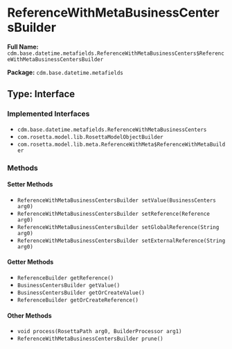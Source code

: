 # ReferenceWithMetaBusinessCentersBuilder

**Full Name:** `cdm.base.datetime.metafields.ReferenceWithMetaBusinessCenters$ReferenceWithMetaBusinessCentersBuilder`

**Package:** `cdm.base.datetime.metafields`

## Type: Interface

### Implemented Interfaces

- `cdm.base.datetime.metafields.ReferenceWithMetaBusinessCenters`
- `com.rosetta.model.lib.RosettaModelObjectBuilder`
- `com.rosetta.model.lib.meta.ReferenceWithMeta$ReferenceWithMetaBuilder`

### Methods

#### Setter Methods

- `ReferenceWithMetaBusinessCentersBuilder setValue(BusinessCenters arg0)`
- `ReferenceWithMetaBusinessCentersBuilder setReference(Reference arg0)`
- `ReferenceWithMetaBusinessCentersBuilder setGlobalReference(String arg0)`
- `ReferenceWithMetaBusinessCentersBuilder setExternalReference(String arg0)`

#### Getter Methods

- `ReferenceBuilder getReference()`
- `BusinessCentersBuilder getValue()`
- `BusinessCentersBuilder getOrCreateValue()`
- `ReferenceBuilder getOrCreateReference()`

#### Other Methods

- `void process(RosettaPath arg0, BuilderProcessor arg1)`
- `ReferenceWithMetaBusinessCentersBuilder prune()`

